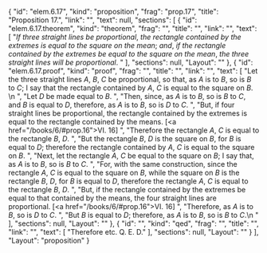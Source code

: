 {
  "id": "elem.6.17",
  "kind": "proposition",
  "frag": "prop.17",
  "title": "Proposition 17.",
  "link": "",
  "text": null,
  "sections": [
    {
      "id": "elem.6.17.theorem",
      "kind": "theorem",
      "frag": "",
      "title": "",
      "link": "",
      "text": [
        "<var>If three straight lines be proportional</var>, <var>the rectangle contained by the extremes is equal to the square on the mean</var>; <var>and</var>, <var>if the rectangle contained by the extremes be equal to the square on the mean</var>, <var>the three straight lines will be proportional</var>. "
      ],
      "sections": null,
      "Layout": ""
    },
    {
      "id": "elem.6.17.proof",
      "kind": "proof",
      "frag": "",
      "title": "",
      "link": "",
      "text": [
        "Let the three straight lines <var>A</var>, <var>B</var>, <var>C</var> be proportional, so that, as <var>A</var> is to <var>B</var>, so is <var>B</var> to <var>C</var>; I say that the rectangle contained by <var>A</var>, <var>C</var> is equal to the square on <var>B</var>. \n      ",
        "Let <var>D</var> be made equal to <var>B</var>. ",
        "Then, since, as <var>A</var> is to <var>B</var>, so is <var>B</var> to <var>C</var>, and <var>B</var> is equal to <var>D</var>, therefore, as <var>A</var> is to <var>B</var>, so is <var>D</var> to <var>C</var>. ",
        "But, if four straight lines be proportional, the rectangle contained by the extremes is equal to the rectangle contained by the means. [<a href=\"/books/6/#prop.16\">VI. 16</a>] ",
        "Therefore the rectangle <var>A</var>, <var>C</var> is equal to the rectangle <var>B</var>, <var>D</var>. ",
        "But the rectangle <var>B</var>, <var>D</var> is the square on <var>B</var>, for <var>B</var> is equal to <var>D</var>; therefore the rectangle contained by <var>A</var>, <var>C</var> is equal to the square on <var>B</var>. ",
        "Next, let the rectangle <var>A</var>, <var>C</var> be equal to the square on <var>B</var>; I say that, as <var>A</var> is to <var>B</var>, so is <var>B</var> to <var>C</var>. ",
        "For, with the same construction, since the rectangle <var>A</var>, <var>C</var> is equal to the square on <var>B</var>, while the square on <var>B</var> is the rectangle <var>B</var>, <var>D</var>, for <var>B</var> is equal to <var>D</var>, therefore the rectangle <var>A</var>, <var>C</var> is equal to the rectangle <var>B</var>, <var>D</var>. ",
        "But, if the rectangle contained by the extremes be equal to that contained by the means, the four straight lines are proportional. [<a href=\"/books/6/#prop.16\">VI. 16</a>] ",
        "Therefore, as <var>A</var> is to <var>B</var>, so is <var>D</var> to <var>C</var>. ",
        "But <var>B</var> is equal to <var>D</var>; therefore, as <var>A</var> is to <var>B</var>, so is <var>B</var> to <var>C</var>.\n      "
      ],
      "sections": null,
      "Layout": ""
    },
    {
      "id": "",
      "kind": "qed",
      "frag": "",
      "title": "",
      "link": "",
      "text": [
        "Therefore etc. Q. E. D."
      ],
      "sections": null,
      "Layout": ""
    }
  ],
  "Layout": "proposition"
}
